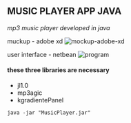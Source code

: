## MUSIC PLAYER APP JAVA

*mp3 music player developed in java*

muckup - adobe xd
![mockup-adobe-xd](https://user-images.githubusercontent.com/22550929/56622257-ee8aa500-65f4-11e9-8054-b6ef99656d43.png)

user interface - netbean
![program](https://user-images.githubusercontent.com/22550929/56622298-0feb9100-65f5-11e9-8bf8-58caf6aa3f25.png)

#### these three libraries are necessary

* jl1.0
* mp3agic
* kgradientePanel

``` 
java -jar "MusicPlayer.jar"

 ```



